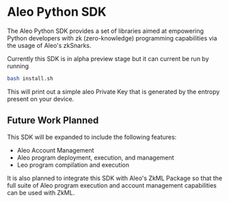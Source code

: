 # Aleo Python SDK

The Aleo Python SDK provides a set of libraries aimed at empowering Python developers with zk (zero-knowledge)
programming capabilities via the usage of Aleo's zkSnarks.

Currently this SDK is in alpha preview stage but it can current be run by running
```bash
bash install.sh
```

This will print out a simple aleo Private Key that is generated by the entropy present on your device.

## Future Work Planned
This SDK will be expanded to include the following features:
* Aleo Account Management
* Aleo program deployment, execution, and management
* Leo program compilation and execution

It is also planned to integrate this SDK with Aleo's ZkML Package so that the full suite of Aleo program execution and
account management capabilities can be used with ZkML.